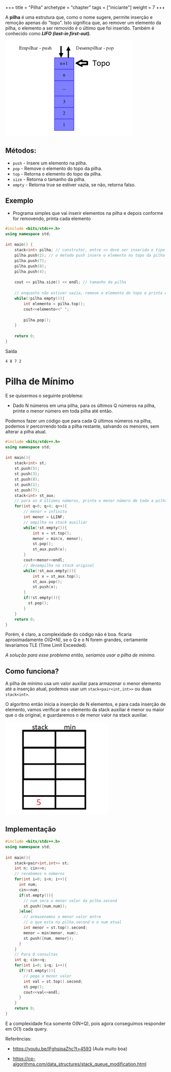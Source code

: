 +++
title = "Pilha"
archetype = "chapter"
tags = ["iniciante"]
weight = 7
+++

A **pilha** é uma estrutura que, como o nome sugere, permite inserção e remoção apenas do "topo". Isto significa que, ao remover um elemento da pilha, o elemento a ser removido é o último que foi inserido. Também é conhecido como ***LIFO (last-in first-out)***.

![Pilha](/images/pilha.png)

## Métodos:

- ```push``` - Insere um elemento na pilha.
- ```pop``` - Remove o elemento do topo da pilha.
- ```top``` - Retorna o elemento do topo da pilha.
- ```size``` - Retorna o tamanho da pilha.
- ```empty``` - Retorna true se estiver vazia, se não, retorna falso.

## Exemplo

- Programa simples que vai inserir elementos na pilha e depois conforme for removendo, printa cada elemento

```cpp
#include <bits/stdc++.h>
using namespace std;

int main() {
    stack<int> pilha; // construtor, entre <> deve ser inserido o tipo de dado que será armazenado
    pilha.push(2); // o metodo push insere o elemento no topo da pilha
    pilha.push(7);
    pilha.push(8);
    pilha.push(4);

    cout << pilha.size() << endl; // tamanho da pilha

    // enquanto não estiver vazia, remove o elemento do topo e printa ele
    while(!pilha.empty()){
        int elemento = pilha.top();
        cout<<elemento<<" ";

        pilha.pop();
    }

    return 0;
}
```

Saída

```
4 8 7 2
```


# Pilha de Mínimo

E se quisermos o seguinte problema:

- Dado N números em uma pilha, para os últimos Q números na pilha, printe o menor número em toda pilha até então.

Podemos fazer um código que para cada Q últimos números na pilha, podemos ir percorrendo toda a pilha restante, salvando os menores, sem alterar a pilha atual.

```cpp
#include <bits/stdc++.h>
using namespace std;

int main(){
    stack<int> st;
    st.push(5);
    st.push(3);
    st.push(8);
    st.push(1);
    st.push(7);
    stack<int> st_aux;
    // para os 4 últimos números, printe o menor número de toda a pilha até ele
    for(int q=0; q<4; q++){
        // menor = infinito
        int menor = LLINF;
        // empilha na stack auxiliar
        while(!st.empty()){
            int x = st.top();
            menor = min(x, menor);
            st.pop();
            st_aux.push(x);
        }
        cout<<menor<<endl;
        // desempilha na stack original
        while(!st_aux.empty()){
            int x = st_aux.top();
            st_aux.pop();
            st.push(x);
        }
        if(!st.empty()){
          st.pop();
        }
    }
    return 0;
}
```

Porém, é claro, a complexidade do código não é boa. ficaria aproximadamente _O(Q*N)_, se o Q e o N forem grandes, certamente levaríamos TLE (Time Limit Exceeded).

*_A solução para esse problema então, seríamos usar a pilha de mínimo._*

## Como funciona?

A pilha de mínimo usa um valor auxiliar para armazenar o menor elemento até a inserção atual, podemos usar um ``stack<pair<int,int>>`` ou duas ``stack<int>``.

O algoritmo então inicia a inserção de N elementos, e para cada inserção de elemento, vamos verificar se o elemento da stack auxiliar é menor ou maior que o da original, e guardaremos o de menor valor na stack auxiliar.

![Pilha-Min](/images/min-stack.gif)

## Implementação

```cpp
#include <bits/stdc++.h>
using namespace std;

int main(){
    stack<pair<int,int>> st;
    int n; cin>>n;
    // recebemos n números
    for(int i=0; i<n; i++){
      int num;
      cin>>num;
      if(st.empty()){
        // num sera o menor valor da pilha.second
        st.push({num,num});
      }else{
        // armazenamos o menor valor entre 
        // o que esta na pilha.second e o num atual
        int menor = st.top().second;
        menor = min(menor, num);
        st.push({num, menor});
      }
    }
    // Para Q consultas
    int q; cin>>q;
    for(int i=0; i<q; i++){
      if(!st.empty()){
        // pega o menor valor
        int val = st.top().second;
        st.pop();
        cout<<val<<endl;
      }
    }
    return 0;
}
```
E a complexidade fica somente O(N+Q), pois agora conseguimos responder em O(1) cada query.


Referências: 

- https://youtu.be/lFghsipaZhc?t=4593 (Aula muito boa)

- https://cp-algorithms.com/data_structures/stack_queue_modification.html





